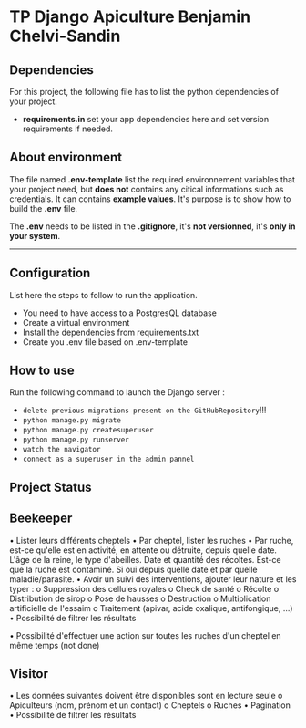 # TP Django Apiculture Benjamin Chelvi-Sandin

## Dependencies
For this project, the following file has to list the python dependencies of your project.
- **requirements.in** set your app dependencies here and set version requirements if needed.


## About environment
The file named **.env-template** list the required environnement variables that your project need, but **does not** contains any citical informations such as credentials. It can contains **example values**. It's purpose is to show how to build the **.env** file.

The **.env** needs to be listed in the **.gitignore**, it's **not versionned**, it's **only in your system**.


***
## Configuration
List here the steps to follow to run the application.
- You need to have access to a PostgresQL database
- Create a virtual environment
- Install the dependencies from requirements.txt
- Create you .env file based on .env-template

## How to use
Run the following command to launch the Django server :
- `delete previous migrations present on the GitHubRepository`!!!
- `python manage.py migrate`
- `python manage.py createsuperuser`
- `python manage.py runserver`
- `watch the navigator`
- `connect as a superuser in the admin pannel`


## Project Status

## Beekeeper
• Lister leurs différents cheptels
• Par cheptel, lister les ruches
• Par ruche, est-ce qu'elle est en activité, en attente ou détruite, depuis quelle 
date. L'âge de la reine, le type d'abeilles. Date et quantité des récoltes. Est-ce 
que la ruche est contaminé. Si oui depuis quelle date et par quelle 
maladie/parasite.
• Avoir un suivi des interventions, ajouter leur nature et les typer :
    o Suppression des cellules royales
    o Check de santé
    o Récolte
    o Distribution de sirop
    o Pose de hausses
    o Destruction
    o Multiplication artificielle de l'essaim
    o Traitement (apivar, acide oxalique, antifongique, …)
    • Possibilité de filtrer les résultats

• Possibilité d'effectuer une action sur toutes les ruches d'un cheptel en même 
temps (not done)

## Visitor

• Les données suivantes doivent être disponibles sont en lecture seule
    o Apiculteurs (nom, prénom et un contact)
    o Cheptels
    o Ruches
• Pagination
• Possibilité de filtrer les résultats

